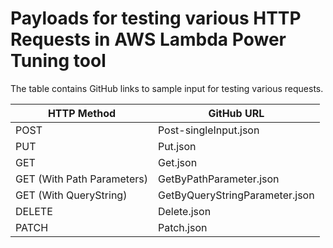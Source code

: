 # Payloads for testing various HTTP Requests in  AWS Lambda Power Tuning tool

The table contains GitHub links to sample input for testing various requests.

| HTTP Method | GitHub URL|
| --------- | ------- |
| POST| Post-singleInput.json|
| PUT| Put.json|
| GET| Get.json|
| GET (With Path Parameters) | GetByPathParameter.json|
| GET (With QueryString) | GetByQueryStringParameter.json|
| DELETE| Delete.json|
| PATCH| Patch.json|

